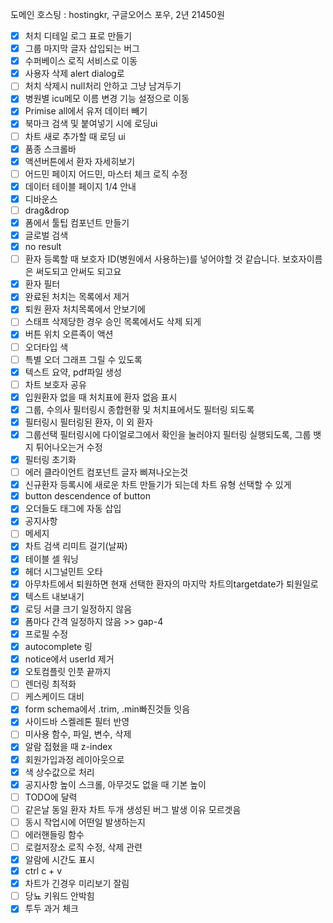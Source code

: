 도메인 호스팅 : hostingkr, 구글오어스 포우, 2년 21450원

- [x] 처치 디테일 로그 표로 만들기
- [x] 그룹 마지막 글자 삽입되는 버그
- [x] 수퍼베이스 로직 서비스로 이동
- [x] 사용자 삭제 alert dialog로
- [ ] 처치 삭제시 null처리 안하고 그냥 남겨두기
- [x] 병원별 icu메모 이름 변경 기능 설정으로 이동
- [x] Primise all에서 유저 데이터 빼기
- [x] 북마크 검색 및 붙여넣기 시에 로딩ui
- [ ] 차트 새로 추가할 때 로딩 ui
- [x] 품종 스크롤바
- [x] 액션버튼에서 환자 자세히보기
- [ ] 어드민 페이지 어드민, 마스터 체크 로직 수정
- [x] 데이터 테이블 페이지 1/4 안내
- [x] 디바운스
- [ ] drag&drop
- [x] 폼에서 툴팁 컴포넌트 만들기
- [x] 글로벌 검색
- [x] no result
- [ ] 환자 등록할 때 보호자 ID(병원에서 사용하는)를 넣어야할 것 같습니다. 보호자이름은 써도되고 안써도 되고요
- [x] 환자 필터
- [x] 완료된 처치는 목록에서 제거
- [x] 퇴원 환자 처치목록에서 안보기에
- [ ] 스태프 삭제당한 경우 승인 목록에서도 삭제 되게
- [x] 버튼 위치 오른족이 액션
- [ ] 오더타입 색
- [ ] 특별 오더 그래프 그릴 수 있도록
- [x] 텍스트 요약, pdf파일 생성
- [ ] 차트 보호자 공유
- [x] 입원환자 없을 때 처치표에 환자 없음 표시
- [x] 그룹, 수의사 필터링시 종합현황 및 처치표에서도 필터링 되도록
- [x] 필터링시 필터링된 환자, 이 외 환자
- [x] 그룹선택 필터링시에 다이얼로그에서 확인을 눌러야지 필터링 실행되도록, 그룹 뱃지 튀어나오는거 수정
- [x] 필터링 초기화
- [ ] 에러 클라이언트 컴포넌트 글자 삐져나오는것
- [x] 신규환자 등록시에 새로운 차트 만들기가 되는데 차트 유형 선택할 수 있게
- [x] button descendence of button
- [x] 오더들도 태그에 자동 삽입
- [x] 공지사항
- [ ] 메세지
- [x] 차트 검색 리미트 걸기(날짜)
- [x] 테이블 셀 워닝
- [x] 헤더 시그널민트 오타
- [x] 아무차트에서 퇴원하면 현재 선택한 환자의 마지막 차트의targetdate가 퇴원일로
- [x] 텍스트 내보내기
- [x] 로딩 서클 크기 일정하지 않음
- [x] 폼마다 간격 일정하지 않음 >> gap-4
- [x] 프로필 수정
- [x] autocomplete 링
- [x] notice에서 userId 제거
- [x] 오토컴플릿 인풋 끝까지
- [ ] 렌더링 최적화
- [ ] 케스케이드 대비
- [x] form schema에서 .trim, .min빠진것들 잇음
- [x] 사이드바 스켈레톤 필터 반영
- [ ] 미사용 함수, 파일, 변수, 삭제
- [x] 알람 접혔을 때 z-index
- [x] 회원가입과정 레이아웃으로
- [x] 색 상수값으로 처리
- [x] 공지사항 높이 스크롤, 아무것도 없을 때 기본 높이
- [ ] TODO에 달력
- [ ] 같은날 동일 환자 차트 두개 생성된 버그 발생 이유 모르겟음
- [ ] 동시 작업시에 어떤일 발생하는지
- [ ] 에러핸들링 함수
- [ ] 로컬저장소 로직 수정, 삭제 관련
- [x] 알람에 시간도 표시
- [x] ctrl c + v
- [x] 차트가 긴경우 미리보기 잘림
- [ ] 당뇨 키워드 안박힘
- [x] 투두 과거 체크
